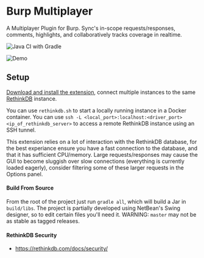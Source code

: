 # Burp Multiplayer

A Multiplayer Plugin for Burp. Sync's in-scope requests/responses, comments, highlights, and collaboratively tracks coverage in realtime.


![Java CI with Gradle](https://github.com/moloch--/burp-multiplayer/workflows/Java%20CI%20with%20Gradle/badge.svg)

![Demo](/.github/demo.gif?raw=true "Demo")


## Setup

[Download and install the extension](https://github.com/moloch--/burp-multiplayer/releases), connect multiple instances to the same [RethinkDB](https://rethinkdb.com/) instance.

You can use `rethinkdb.sh` to start a locally running instance in a Docker container. You can use `ssh -L <local_port>:localhost:<driver_port> <ip_of_rethinkdb_server>` to access a remote RethinkDB instance using an SSH tunnel.
 
This extension relies on a lot of interaction with the RethinkDB database, for the best experiance ensure you have a fast connection to the database, and that it has sufficient CPU/memory. Large requests/responses may cause the GUI to become sluggish over slow connections (everything is currently loaded eagerly), consider filtering some of these larger requests in the Options panel.

#### Build From Source

From the root of the project just run `gradle all`, which will build a Jar in `build/libs`. The project is partially developed using NetBean's Swing designer, so to edit certain files you'll need it. WARNING: `master` may not be as stable as tagged releases.


#### RethinkDB Security
 
 * https://rethinkdb.com/docs/security/
 
